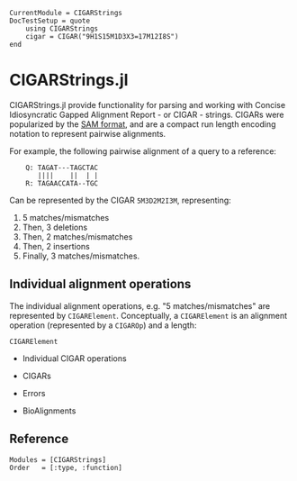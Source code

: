 ```@meta
CurrentModule = CIGARStrings
DocTestSetup = quote
    using CIGARStrings
    cigar = CIGAR("9H1S15M1D3X3=17M12I8S")
end
```

# CIGARStrings.jl
CIGARStrings.jl provide functionality for parsing and working with Concise Idiosyncratic Gapped Alignment Report - or CIGAR - strings.
CIGARs were popularized by the [SAM format](https://en.wikipedia.org/wiki/SAM_(file_format)), and are a compact run length encoding notation to represent pairwise alignments.

For example, the following pairwise alignment of a query to a reference:

```
    Q: TAGAT---TAGCTAC
       ||||    ||  | |
    R: TAGAACCATA--TGC
```
Can be represented by the CIGAR `5M3D2M2I3M`, representing:
1. 5 matches/mismatches
2. Then, 3 deletions
3. Then, 2 matches/mismatches
4. Then, 2 insertions
5. Finally, 3 matches/mismatches.

## Individual alignment operations
The individual alignment operations, e.g. "5 matches/mismatches" are represented by
`CIGARElement`. Conceptually, a `CIGARElement` is an alignment operation (represented by a `CIGAROp`) and a length:

```@docs
CIGARElement
```


* Individual CIGAR operations

* CIGARs

* Errors

* BioAlignments

## Reference
```@autodocs
Modules = [CIGARStrings]
Order   = [:type, :function]
```
